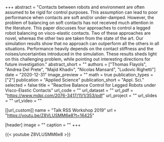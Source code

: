 +++
abstract = "Contacts between robots and environment are often assumed to be rigid for control purposes. This assumption can lead to poor performance when contacts are soft and/or under-damped. However, the problem of balancing on soft contacts has not received much attention in the literature. This paper discusses four approaches to control a legged robot balancing on visco-elastic contacts. Two of these approaches are novel, whereas the other two are taken from the state of the art. Our simulation results show that no approach can outperform all the others in all situations. Performance heavily depends on the contact stiffness and the noises/uncertainties introduced in the simulation. These results sheds light on this challenging problem, while pointing out interesting directions for future investigation."
abstract_short = ""
authors = ["Thomas Flayols", "Andrea Del Prete", "Majid Khadiv", "Nicolas Mansard", "Ludovic Righetti"]
date = "2020-12-31"
image_preview = ""
math = true
publication_types = ["2"]
publication = "Applied Science"
publication_short = "Appl. Sci."
selected = false
title = "Reactive Balance Control for Legged Robots under Visco-Elastic Contacts"
url_code = ""
url_dataset = ""
url_pdf = "https://www.mdpi.com/2076-3417/11/1/353/pdf"
url_project = ""
url_slides = ""
url_video = ""

[[url_custom]]
name = "Talk RSS Workshop 2019"
url = "https://youtu.be/Z8VLUSMM6e8?t=16425"

[header]
image = ""
caption = ""
+++

{{< youtube Z8VLUSMM6e8 >}}